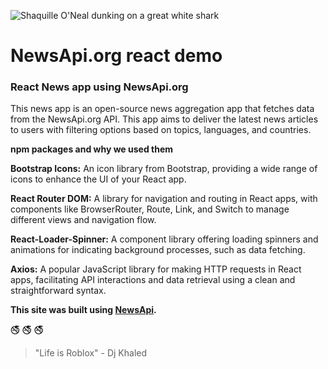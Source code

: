 ![Shaquille O'Neal dunking on a great white shark](https://e1.pxfuel.com/desktop-wallpaper/374/223/desktop-wallpaper-cool-shark-great-white-shark-shark-fish-tiger-shark-lamnidae.jpg)

# NewsApi.org react demo
### React News app using NewsApi.org

This news app is an open-source news aggregation app that fetches data from the NewsApi.org API. This app aims to deliver the latest news articles to users with filtering options based on topics, languages, and countries.

**npm packages and why we used them**

**Bootstrap Icons:** An icon library from Bootstrap, providing a wide range of icons to enhance the UI of your React app.

**React Router DOM:** A library for navigation and routing in React apps, with components like BrowserRouter, Route, Link, and Switch to manage different views and navigation flow.

**React-Loader-Spinner:** A component library offering loading spinners and animations for indicating background processes, such as data fetching.

**Axios:** A popular JavaScript library for making HTTP requests in React apps, facilitating API interactions and data retrieval using a clean and straightforward syntax.

**This site was built using [NewsApi](https://newsapi.org/).**

:no_smoking:	:no_smoking:	:no_smoking:

 >"Life is Roblox" -  Dj Khaled 


